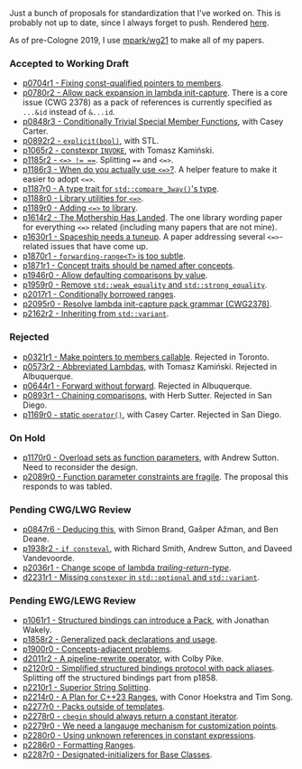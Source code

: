 Just a bunch of proposals for standardization that I've worked on. This is
probably not up to date, since I always forget to push. Rendered
[here](https://brevzin.github.io/cpp_proposals).

As of pre-Cologne 2019, I use [mpark/wg21](https://github.com/mpark/wg21) to
make all of my papers.

### Accepted to Working Draft

- [p0704r1 - Fixing const-qualified pointers to members](0704_const_qual_pmfs/p0704r1.html).
- [p0780r2 - Allow pack expansion in lambda init-capture](0780_lambda_pack_capture/p0780r2.html). There is a core issue (CWG 2378) as a pack of references is currently specified as `...&id` instead of `&...id`.
- [p0848r3 - Conditionally Trivial Special Member Functions](0848_special_members/p0848r3.html), with Casey Carter.
- [p0892r2 - `explicit(bool)`](0892_explicit_bool/p0892r2.html), with STL. 
- [p1065r2 - constexpr `INVOKE`](1065_constexpr_invoke/p1065r2.html), with Tomasz Kamiński.
- [p1185r2 - `<=> != ==`](118x_spaceship/p1185r2.html). Splitting `==` and `<=>`.
- [p1186r3 - When do you actually use `<=>`?](118x_spaceship/p1186r3.html). A helper feature to make it easier to adopt `<=>`.
- [p1187r0 - A type trait for `std::compare_3way()`'s type](118x_spaceship/p1187r0.html).
- [p1188r0 - Library utilities for `<=>`](118x_spaceship/p1188r0.html).
- [p1189r0 - Adding `<=>` to library](118x_spaceship/p1189r0.html).
- [p1614r2 - The Mothership Has Landed](118x_spaceship/p1614r2.html). The one library wording paper for everything `<=>` related (including many papers that are not mine).
- [p1630r1 - Spaceship needs a tuneup](118x_spaceship/p1630r1.html). A paper addressing several `<=>`-related issues that have come up.
- [p1870r1 - `forwarding-range<T>` is too subtle](1870_forwarding_range/p1870r1.html).
- [p1871r1 - Concept traits should be named after concepts](1871_enable_sized_range/p1871r1.html).
- [p1946r0 - Allow defaulting comparisons by value](1946_dflt_value_comparisons/p1946r0.html).
- [p1959r0 - Remove `std::weak_equality` and `std::strong_equality`](1959_remove_equality/p1959r0.html).
- [p2017r1 - Conditionally borrowed ranges](2017_safe_range/p2017r1.html).
- [p2095r0 - Resolve lambda init-capture pack grammar (CWG2378)](2095_lambda_pack_cwg/p2095r0.html).
- [p2162r2 - Inheriting from `std::variant`](2162_inherit_variant/p2162r2.html).

### Rejected

- [p0321r1 - Make pointers to members callable](0312_pointers_to_members/p0312r1.html). Rejected in Toronto.
- [p0573r2 - Abbreviated Lambdas](0573_abbrev_lambdas/p0573r2.html), with Tomasz Kamiński. Rejected in Albuquerque.
- [p0644r1 - Forward without forward](0644_fwd/p0644r1.html). Rejected in Albuquerque.
- [p0893r1 - Chaining comparisons](0893_chain_comparisons/p0893r1.html), with Herb Sutter. Rejected in San Diego.
- [p1169r0 - static `operator()`](1169_static_call/p1169r0.html), with Casey Carter. Rejected in San Diego.

### On Hold
- [p1170r0 - Overload sets as function parameters](1170_overload_sets/p1170r0.html), with Andrew Sutton. Need to reconsider the design.
- [p2089r0 - Function parameter constraints are fragile](2089_param_constraints/p2089r0.html). The proposal this responds to was tabled.

### Pending CWG/LWG Review

- [p0847r6 - Deducing this](0847_deducing_this/p0847r6.html), with Simon Brand, Gašper Ažman, and Ben Deane.
- [p1938r2 - `if consteval`](1938_if_consteval/p1938r2.html), with Richard Smith, Andrew Sutton, and Daveed Vandevoorde.
- [p2036r1 - Change scope of lambda _trailing-return-type_](2036_lambda_scope/p2036r1.html).
- [d2231r1 - Missing `constexpr` in `std::optional` and `std::variant`](2231_constexpr_optional_variant/d2231r1.html).

### Pending EWG/LEWG Review

- [p1061r1 - Structured bindings can introduce a Pack](1061_sb_pack/p1061r1.html), with Jonathan Wakely.
- [p1858r2 - Generalized pack declarations and usage](1858_generalized_packs/p1858r2.html).
- [p1900r0 - Concepts-adjacent problems](1900_concepts/p1900r0.html).
- [d2011r2 - A pipeline-rewrite operator](2011_pipeline/d2011r2.html), with Colby Pike.
- [p2120r0 - Simplified structured bindings protocol with pack aliases](1858_generalized_packs/p2120r0.html). Splitting off the structured bindings part from p1858.
- [p2210r1 - Superior String Splitting](2210_string_split/p2210r1.html).
- [p2214r0 - A Plan for C++23 Ranges](2214_ranges_plan/p2214r0.html), with Conor Hoekstra and Tim Song.
- [p2277r0 - Packs outside of templates](2277_packs_outside_of_templates/p2277r0.html).
- [p2278r0 - `cbegin` should always return a constant iterator](2278_cbegin/p2278r0.html).
- [p2279r0 - We need a langauge mechanism for customization points](2279_static_polymorphism/p2279r0.html).
- [p2280r0 - Using unknown references in constant expressions](2280_unknown_reference/p2280r0.html).
- [p2286r0 - Formatting Ranges](2286_fmt_ranges/p2286r0.html).
- [p2287r0 - Designated-initializers for Base Classes](2287_designated_base/p2287r0.html).
